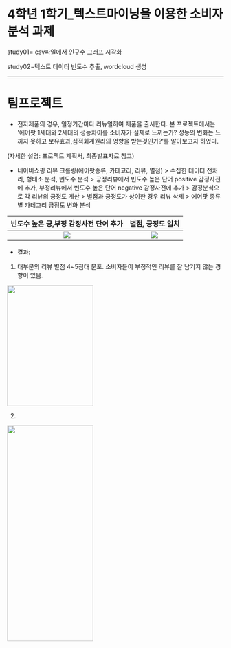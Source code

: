 
# 4학년 1학기_텍스트마이닝을 이용한 소비자분석 과제

study01= csv파일에서 인구수 그래프 시각화

study02=텍스트 데이터 빈도수 추출, wordcloud 생성


-----------------------------------------------------------


# 팀프로젝트 
* 전자제품의 경우, 일정기간마다 리뉴얼하여 제품을 출시한다. 
본 프로젝트에서는 '에어팟 1세대와 2세대의 성능차이를 소비자가 실제로 느끼는가? 성능의 변화는 느끼지 못하고 보유효과,심적회계원리의 영향을 받는것인가?'를 알아보고자 하였다.

(자세한 설명: 프로젝트 계획서, 최종발표자료 참고)

* 네이버쇼핑 리뷰 크롤링(에어팟종류, 카테고리, 리뷰, 별점) > 수집한 데이터 전처리, 형태소 분석, 빈도수 분석 > 긍정리뷰에서 빈도수 높은 단어 positive 감정사전에 추가, 부정리뷰에서 빈도수 높은 단어 negative 감정사전에 추가 > 감정분석으로 각 리뷰의 긍정도 계산 > 별점과 긍정도가 상이한 경우 리뷰 삭제 > 에어팟 종류별 카테고리 긍정도 변화 분석

빈도수 높은 긍,부정 감정사전 단어 추가  |  별점, 긍정도 일치
:------------------------------------:|:-------------------------:
![](https://user-images.githubusercontent.com/57060127/85818881-d2603600-b7ac-11ea-89fe-a3ee3220bbaa.png)  |  ![](https://user-images.githubusercontent.com/57060127/85818955-076c8880-b7ad-11ea-9ce8-60ebcd9cc878.png)

 



* 결과: 
 1. 대부분의 리뷰 별점 4~5점대 분포. 소비자들이 부정적인 리뷰를 잘 남기지 않는 경향이 있음.
 <img src="https://user-images.githubusercontent.com/57060127/85818322-55808c80-b7ab-11ea-9131-c54188373a14.png" width="200" height="280">
 
 2. 
 <img src="https://user-images.githubusercontent.com/57060127/85819171-d476c480-b7ad-11ea-9a4c-092396b1306c.png" width="200" height="500">

